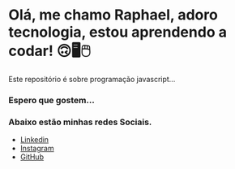 # Olá, me chamo Raphael, adoro tecnologia, estou aprendendo a codar! 🙃🖥️🖱️



Este repositório é sobre programação javascript...



### Espero que gostem...



### Abaixo estão minhas redes Sociais.



* [Linkedin](https://www.linkedin.com/in/raphael-lucas-vieira-silva-4a24ab168/)
* [Instagram](https://www.instagram.com/rvieirasilva1990/)
* [GitHub](https://github.com/rvieirasilva529)

